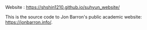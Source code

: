 Website : https://shshin1210.github.io/suhyun_website/

This is the source code to Jon Barron's public academic website: https://jonbarron.info/.
